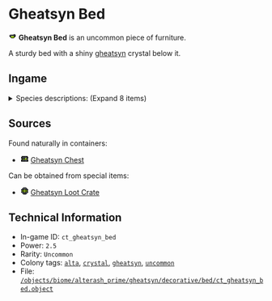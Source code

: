 # Gheatsyn Bed

<img src="https://raw.githubusercontent.com/Ceterai/Enternia/main/objects/biome/alterash_prime/gheatsyn/decorative/bed/icon.png" alt="Gheatsyn Bed icon" loading="lazy" height="16px" width="auto" /> **Gheatsyn Bed** is an uncommon piece of furniture.

A sturdy bed with a shiny [gheatsyn](https://ceterai.github.io/MyEnternia/Wiki/Tags/Gheatsyn) crystal below it.

## Ingame

<details markdown="1"><summary>Species descriptions: (Expand 8 items)</summary>

- Alta: A metal bed with a giant gheatsyn crystal as a base. It's quite high up, so the ladder helps a lot.
- Apex: A gheatsyn bed with a simple little ladder.
- Avian: A shining bed.
- Floran: A green bed. Floran likesss green.
- Glitch: Bored. This bed is too simple to me.
- Human: There is a way too big crystal below this bed! I bet it's worth a fortune.
- Hylotl: Who want to build a bed on the crystal? For what reason?
- Novakid: A bed on a shiny green crystal.

</details>

## Sources

Found naturally in containers:

- <img src="https://raw.githubusercontent.com/Ceterai/Enternia/main/objects/biome/alterash_prime/gheatsyn/decorative/chest/icon.png" alt="Gheatsyn Chest icon" loading="lazy" height="16px" width="auto" /> [Gheatsyn Chest](https://ceterai.github.io/MyEnternia/Wiki/GheatsynChest)

Can be obtained from special items:

- <img src="https://raw.githubusercontent.com/Ceterai/Enternia/main/items/active/alta/loot/biome/ct_gheatsyn_loot.png" alt="Gheatsyn Loot Crate icon" loading="lazy" height="16px" width="auto" /> [Gheatsyn Loot Crate](https://ceterai.github.io/MyEnternia/Wiki/GheatsynLootCrate)

## Technical Information

- In-game ID: `ct_gheatsyn_bed`
- Power: `2.5`
- Rarity: `Uncommon`
- Colony tags: [`alta`](https://ceterai.github.io/MyEnternia/Wiki/Tags/Alta), [`crystal`](https://ceterai.github.io/MyEnternia/Wiki/Tags/Crystal), [`gheatsyn`](https://ceterai.github.io/MyEnternia/Wiki/Tags/Gheatsyn), [`uncommon`](https://ceterai.github.io/MyEnternia/Wiki/Tags/Uncommon)
- File: [`/objects/biome/alterash_prime/gheatsyn/decorative/bed/ct_gheatsyn_bed.object`](https://github.com/Ceterai/Enternia/blob/main/objects/biome/alterash_prime/gheatsyn/decorative/bed/ct_gheatsyn_bed.object)
